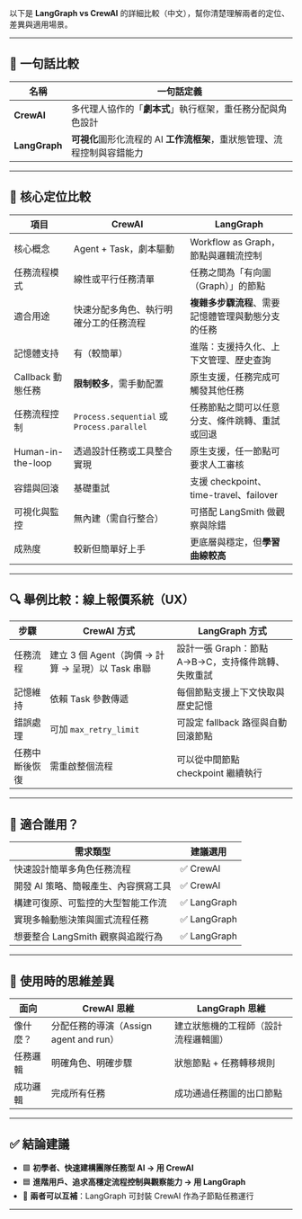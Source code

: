 以下是 **LangGraph vs CrewAI** 的詳細比較（中文），幫你清楚理解兩者的定位、差異與適用場景。

---

## 🧠 一句話比較

| 名稱            | 一句話定義                              |
| ------------- | ---------------------------------- |
| **CrewAI**    | 多代理人協作的「**劇本式**」執行框架，重任務分配與角色設計        |
| **LangGraph** | **可視化**圖形化流程的 AI **工作流框架**，重狀態管理、流程控制與容錯能力 |

---

## 🧩 核心定位比較

| 項目                | **CrewAI**                                | **LangGraph**                      |
| ----------------- | ----------------------------------------- | ---------------------------------- |
| 核心概念              | Agent + Task，劇本驅動                         | Workflow as Graph，節點與邏輯流控制         |
| 任務流程模式            | 線性或平行任務清單                                 | 任務之間為「有向圖（Graph）」的節點               |
| 適合用途              | 快速分配多角色、執行明確分工的任務流程                       | **複雜多步驟流程**、需要記憶體管理與動態分支的任務            |
| 記憶體支持             | 有（較簡單）                                    | 進階：支援持久化、上下文管理、歷史查詢                |
| Callback 動態任務     | **限制較多**，需手動配置                                | 原生支援，任務完成可觸發其他任務                   |
| 任務流程控制            | `Process.sequential` 或 `Process.parallel` | 任務節點之間可以任意分支、條件跳轉、重試或回退            |
| Human-in-the-loop | 透過設計任務或工具整合實現                             | 原生支援，任一節點可要求人工審核                   |
| 容錯與回滾             | 基礎重試                                      | 支援 checkpoint、time-travel、failover |
| 可視化與監控            | 無內建（需自行整合）                                | 可搭配 LangSmith 做觀察與除錯               |
| 成熟度               | 較新但簡單好上手                                  | 更底層與穩定，但**學習曲線較高**                     |

---

## 🔍 舉例比較：線上報價系統（UX）

| 步驟      | CrewAI 方式                           | LangGraph 方式                    |
| ------- | ----------------------------------- | ------------------------------- |
| 任務流程    | 建立 3 個 Agent（詢價 → 計算 → 呈現）以 Task 串聯 | 設計一張 Graph：節點 A→B→C，支持條件跳轉、失敗重試 |
| 記憶維持    | 依賴 Task 參數傳遞                        | 每個節點支援上下文快取與歷史記憶                |
| 錯誤處理    | 可加 `max_retry_limit`                | 可設定 fallback 路徑與自動回滾節點          |
| 任務中斷後恢復 | 需重啟整個流程                             | 可以從中間節點 checkpoint 繼續執行         |

---

## 🧭 適合誰用？

| 需求類型                   | 建議選用        |
| ---------------------- | ----------- |
| 快速設計簡單多角色任務流程          | ✅ CrewAI    |
| 開發 AI 策略、簡報產生、內容撰寫工具   | ✅ CrewAI    |
| 構建可復原、可監控的大型智能工作流      | ✅ LangGraph |
| 實現多輪動態決策與圖式流程任務        | ✅ LangGraph |
| 想要整合 LangSmith 觀察與追蹤行為 | ✅ LangGraph |

---

## 🧠 使用時的思維差異

| 面向   | CrewAI 思維                     | LangGraph 思維       |
| ---- | ----------------------------- | ------------------ |
| 像什麼？ | 分配任務的導演（Assign agent and run） | 建立狀態機的工程師（設計流程邏輯圖） |
| 任務邏輯 | 明確角色、明確步驟                     | 狀態節點 + 任務轉移規則      |
| 成功邏輯 | 完成所有任務                        | 成功通過任務圖的出口節點       |

---

## ✅ 結論建議

* 🟩 **初學者、快速建構團隊任務型 AI → 用 CrewAI**
* 🟦 **進階用戶、追求高穩定流程控制與觀察能力 → 用 LangGraph**
* 🧩 **兩者可以互補**：LangGraph 可封裝 CrewAI 作為子節點任務運行

---
